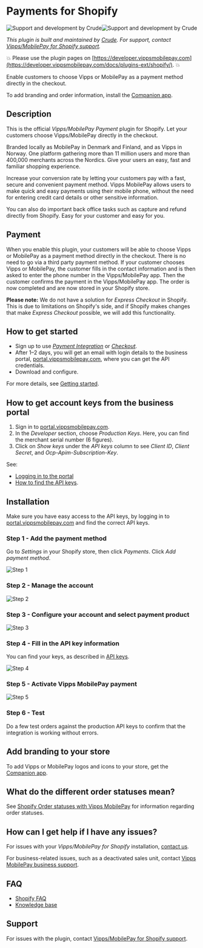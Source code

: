 <!-- START_METADATA
---
title: Payments for Shopify
sidebar_position: 1
description: Enable fast, secure Nordic mobile payments with Vipps/MobilePay for Shopify checkout.
pagination_next: null
pagination_prev: null
---
END_METADATA -->

# Payments for Shopify

![Support and development by Crude ](./docs/images/crude.svg#gh-light-mode-only)![Support and development by Crude](./docs/images/crude_dark.svg#gh-dark-mode-only)

*This plugin is built and maintained by [Crude](https://crude.no/).
For support, contact [Vipps/MobilePay for Shopify support](https://vipps-shopify.atlassian.net/servicedesk/customer/portal/3).*

<!-- START_COMMENT -->
💥 Please use the plugin pages on [https://developer.vippsmobilepay.com](https://developer.vippsmobilepay.com/docs/plugins-ext/shopify/). 💥
<!-- END_COMMENT -->

Enable customers to choose Vipps or MobilePay as a payment method directly in the checkout.

To add branding and order information, install the [Companion app](companion.md).

## Description

This is the official *Vipps/MobilePay Payment* plugin for Shopify. Let your customers choose Vipps/MobilePay directly in the checkout.

Branded locally as MobilePay in Denmark and Finland, and as Vipps in Norway. One platform gathering more than 11 million users and more than 400,000 merchants across the Nordics. Give your users an easy, fast and familiar shopping experience.

Increase your conversion rate by letting your customers pay with a fast, secure and convenient payment method. Vipps MobilePay allows users to make quick and easy payments using their mobile phone, without the need for entering credit card details or other sensitive information.

You can also do important back office tasks such as capture and refund directly from Shopify. Easy for your customer and easy for you.

## Payment

When you enable this plugin, your customers will be able to choose Vipps or MobilePay as a payment method directly in the checkout. There is no need to go via a third party payment method. If your customer chooses Vipps or MobilePay, the customer fills in the contact information and is then asked to enter the phone number in the Vipps/MobilePay app. Then the customer confirms the payment in the Vipps/MobilePay app. The order is now completed and are now stored in your Shopify store.

**Please note:** We do not have a solution for *Express Checkout* in Shopify.
This is due to limitations on Shopify's side, and if Shopify makes changes that
make *Express Checkout* possible, we will add this functionality.

## How to get started

- Sign up to use [*Payment Integration*](https://vippsmobilepay.com/online/payment-integration) or [*Checkout*](https://vippsmobilepay.com/online/checkout).
- After 1–2 days, you will get an email with login details to the business portal, [portal.vippsmobilepay.com](https://portal.vippsmobilepay.com/), where you can get the API credentials.
- Download and configure.

For more details, see [Getting started](https://developer.vippsmobilepay.com/docs/getting-started/).

## How to get account keys from the business portal

1. Sign in to [portal.vippsmobilepay.com](https://portal.vippsmobilepay.com/).
2. In the *Developer* section, choose *Production Keys*. Here, you can find the merchant serial number (6 figures).
3. Click on *Show keys* under the *API keys* column to see *Client ID*, *Client Secret*, and *Ocp-Apim-Subscription-Key*.

See:

- [Logging in to the portal](https://developer.vippsmobilepay.com/docs/knowledge-base/portal#how-to-log-in)
- [How to find the API keys](https://developer.vippsmobilepay.com/docs/knowledge-base/portal#how-to-find-the-api-keys).

## Installation

Make sure you have easy access to the API keys, by logging in to [portal.vippsmobilepay.com](https://portal.vippsmobilepay.com/) and find the correct API keys.

### Step 1 - Add the payment method

Go to *Settings* in your Shopify store, then click *Payments*. Click *Add payment method*.

![Step 1](docs/images/1InstallVippsMobilePay.png)

### Step 2 - Manage the account

![Step 2](docs/images/2InstallVippsMobilePay.png)

### Step 3 - Configure your account and select payment product

![Step 3](docs/images/3InstallVippsMobilePay.png)

### Step 4 - Fill in the API key information

You can find your keys, as described in
[API keys](https://developer.vippsmobilepay.com/docs/knowledge-base/api-keys/).

![Step 4](docs/images/4InstallVippsMobilePay.png)

### Step 5 - Activate Vipps MobilePay payment

![Step 5](docs/images/5InstallVippsMobilePay.png)

### Step 6 - Test

Do a few test orders against the production API keys to confirm that the integration is working without errors.

## Add branding to your store

To add Vipps or MobilePay logos and icons to your store, get the [Companion app](companion.md).

## What do the different order statuses mean?

See [Shopify Order statuses with Vipps MobilePay](shopify-faq.md#what-do-the-different-order-statuses-in-shopify-mean-when-combined-with-vipps-mobilepay) for information regarding order statuses.

## How can I get help if I have any issues?

For issues with your *Vipps/MobilePay for Shopify* installation, [contact us](https://vipps-shopify.atlassian.net/servicedesk/customer/portal/3).

For business-related issues, such as a deactivated sales unit, contact [Vipps MobilePay business support](https://help.vippsmobilepay.com/).

## FAQ

- [Shopify FAQ](shopify-faq.md)
- [Knowledge base](https://developer.vippsmobilepay.com/docs/knowledge-base)

## Support

For issues with the plugin, contact [Vipps/MobilePay for Shopify support](https://vipps-shopify.atlassian.net/servicedesk/customer/portal/3).
